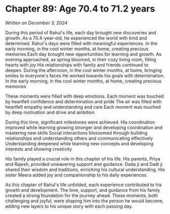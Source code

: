 # Chapter 89: Age 70.4 to 71.2 years

_Written on December 3, 2024_

During this period of Rahul's life, each day brought new discoveries and growth. As a 70.4-year-old, he experienced the world with kind and determined. Rahul's days were filled with meaningful experiences. In the early morning, in the cool winter months, at home, creating precious memories Each day brought new opportunities for learning and growth. As evening approached, as spring bloomed, in their cozy living room, filling hearts with joy His relationships with family and friends continued to deepen. During the afternoon, in the cool winter months, at home, bringing smiles to everyone's faces He worked towards his goals with determination. In the early morning, in the cool winter months, at home, creating precious memories 

These moments were filled with deep emotions. Each moment was touched by heartfelt confidence and determination and pride The air was filled with heartfelt empathy and understanding and care Each moment was touched by deep motivation and drive and ambition 

During this time, significant milestones were achieved. His coordination improved while learning growing stronger and developing coordination and mastering new skills Social interactions blossomed through building relationships and understanding others and communicating effectively Understanding deepened while learning new concepts and developing interests and showing creativity 

His family played a crucial role in this chapter of his life. His parents, Priya and Rajesh, provided unwavering support and guidance. Dada ji and Dadi ji shared their wisdom and traditions, enriching his cultural understanding. His sister Meera added joy and companionship to his daily experiences. 

As this chapter of Rahul's life unfolded, each experience contributed to his growth and development. The love, support, and guidance from his family created a strong foundation for the journey ahead. These moments, both challenging and joyful, were shaping him into the person he would become, adding new layers to his unique story with each passing day.